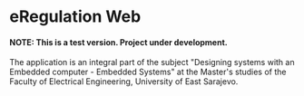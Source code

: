 # eRegulation Web
#### NOTE: This is a test version. Project under development. 
The application is an integral part of the subject "Designing systems with an Embedded computer - Embedded Systems" at the Master's studies of the Faculty of Electrical Engineering, University of East Sarajevo.
